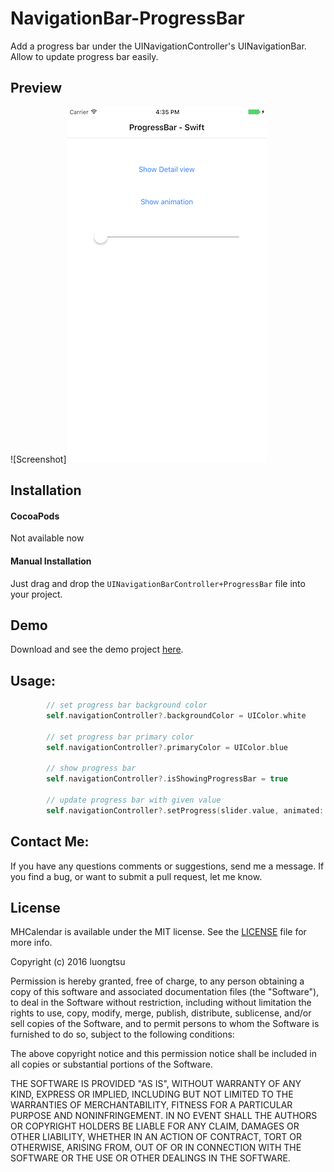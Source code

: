 # NavigationBar-ProgressBar

Add a progress bar under the UINavigationController's UINavigationBar. 
Allow to update progress bar easily. 

Preview
---------
![Screenshot]<img src="https://github.com/luongtsu/NavigationBar-ProgressBar/blob/master/Images/lmh_progressBar.gif">

Installation
---------

#### CocoaPods
Not available now
#### Manual Installation

Just drag and drop the `UINavigationBarController+ProgressBar` file into your project.

Demo
---------

Download and see the demo project [here](https://github.com/luongtsu/NavigationBar-ProgressBar/tree/master/DemoProject).

Usage:
---------
```swift
        // set progress bar background color
        self.navigationController?.backgroundColor = UIColor.white
        
        // set progress bar primary color
        self.navigationController?.primaryColor = UIColor.blue
        
        // show progress bar
        self.navigationController?.isShowingProgressBar = true
        
        // update progress bar with given value
        self.navigationController?.setProgress(slider.value, animated: false)
```

Contact Me:
---------
If you have any questions comments or suggestions, send me a message. If you find a bug, or want to submit a pull request, let me know.

License
---------
MHCalendar is available under the MIT license. See the [LICENSE](https://github.com/luongtsu/NavigationBar-ProgressBar/blob/master/LICENSE) file for more info.

Copyright (c) 2016 luongtsu

Permission is hereby granted, free of charge, to any person obtaining a copy
of this software and associated documentation files (the "Software"), to deal
in the Software without restriction, including without limitation the rights
to use, copy, modify, merge, publish, distribute, sublicense, and/or sell
copies of the Software, and to permit persons to whom the Software is
furnished to do so, subject to the following conditions:

The above copyright notice and this permission notice shall be included in all
copies or substantial portions of the Software.

THE SOFTWARE IS PROVIDED "AS IS", WITHOUT WARRANTY OF ANY KIND, EXPRESS OR
IMPLIED, INCLUDING BUT NOT LIMITED TO THE WARRANTIES OF MERCHANTABILITY,
FITNESS FOR A PARTICULAR PURPOSE AND NONINFRINGEMENT. IN NO EVENT SHALL THE
AUTHORS OR COPYRIGHT HOLDERS BE LIABLE FOR ANY CLAIM, DAMAGES OR OTHER
LIABILITY, WHETHER IN AN ACTION OF CONTRACT, TORT OR OTHERWISE, ARISING FROM,
OUT OF OR IN CONNECTION WITH THE SOFTWARE OR THE USE OR OTHER DEALINGS IN THE
SOFTWARE.
